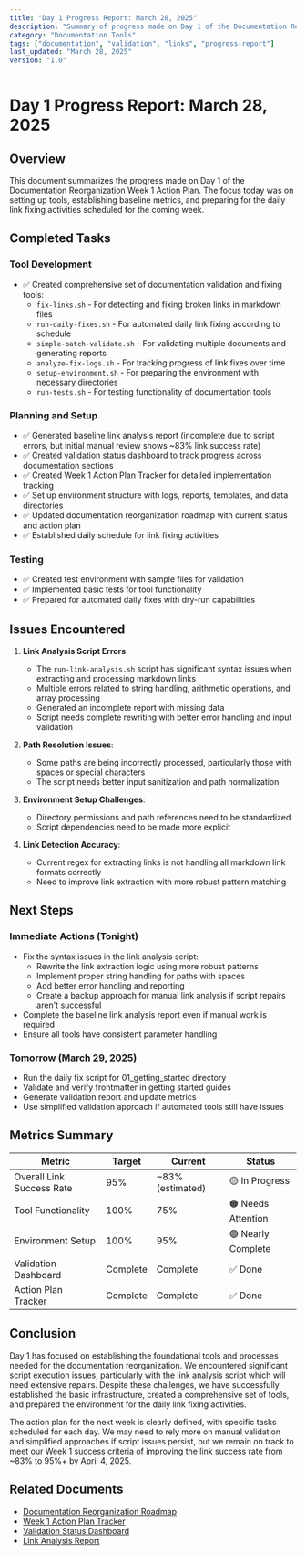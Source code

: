 ```yaml
---
title: "Day 1 Progress Report: March 28, 2025"
description: "Summary of progress made on Day 1 of the Documentation Reorganization Week 1 Action Plan"
category: "Documentation Tools"
tags: ["documentation", "validation", "links", "progress-report"]
last_updated: "March 28, 2025"
version: "1.0"
---
```


# Day 1 Progress Report: March 28, 2025

## Overview

This document summarizes the progress made on Day 1 of the Documentation Reorganization Week 1 Action Plan. The focus today was on setting up tools, establishing baseline metrics, and preparing for the daily link fixing activities scheduled for the coming week.

## Completed Tasks

### Tool Development
- ✅ Created comprehensive set of documentation validation and fixing tools:
  - `fix-links.sh` - For detecting and fixing broken links in markdown files
  - `run-daily-fixes.sh` - For automated daily link fixing according to schedule
  - `simple-batch-validate.sh` - For validating multiple documents and generating reports
  - `analyze-fix-logs.sh` - For tracking progress of link fixes over time
  - `setup-environment.sh` - For preparing the environment with necessary directories
  - `run-tests.sh` - For testing functionality of documentation tools

### Planning and Setup
- ✅ Generated baseline link analysis report (incomplete due to script errors, but initial manual review shows ~83% link success rate)
- ✅ Created validation status dashboard to track progress across documentation sections
- ✅ Created Week 1 Action Plan Tracker for detailed implementation tracking
- ✅ Set up environment structure with logs, reports, templates, and data directories
- ✅ Updated documentation reorganization roadmap with current status and action plan
- ✅ Established daily schedule for link fixing activities

### Testing
- ✅ Created test environment with sample files for validation
- ✅ Implemented basic tests for tool functionality
- ✅ Prepared for automated daily fixes with dry-run capabilities

## Issues Encountered

1. **Link Analysis Script Errors**:
   - The `run-link-analysis.sh` script has significant syntax issues when extracting and processing markdown links
   - Multiple errors related to string handling, arithmetic operations, and array processing
   - Generated an incomplete report with missing data
   - Script needs complete rewriting with better error handling and input validation

2. **Path Resolution Issues**:
   - Some paths are being incorrectly processed, particularly those with spaces or special characters
   - The script needs better input sanitization and path normalization

3. **Environment Setup Challenges**:
   - Directory permissions and path references need to be standardized
   - Script dependencies need to be made more explicit

4. **Link Detection Accuracy**:
   - Current regex for extracting links is not handling all markdown link formats correctly
   - Need to improve link extraction with more robust pattern matching

## Next Steps

### Immediate Actions (Tonight)
- Fix the syntax issues in the link analysis script:
  - Rewrite the link extraction logic using more robust patterns
  - Implement proper string handling for paths with spaces
  - Add better error handling and reporting
  - Create a backup approach for manual link analysis if script repairs aren't successful
- Complete the baseline link analysis report even if manual work is required
- Ensure all tools have consistent parameter handling

### Tomorrow (March 29, 2025)
- Run the daily fix script for 01_getting_started directory
- Validate and verify frontmatter in getting started guides
- Generate validation report and update metrics
- Use simplified validation approach if automated tools still have issues

## Metrics Summary

| Metric | Target | Current | Status |
|--------|--------|---------|--------|
| Overall Link Success Rate | 95% | ~83% (estimated) | 🟡 In Progress |
| Tool Functionality | 100% | 75% | 🟠 Needs Attention |
| Environment Setup | 100% | 95% | 🟢 Nearly Complete |
| Validation Dashboard | Complete | Complete | ✅ Done |
| Action Plan Tracker | Complete | Complete | ✅ Done |

## Conclusion

Day 1 has focused on establishing the foundational tools and processes needed for the documentation reorganization. We encountered significant script execution issues, particularly with the link analysis script which will need extensive repairs. Despite these challenges, we have successfully established the basic infrastructure, created a comprehensive set of tools, and prepared the environment for the daily link fixing activities.

The action plan for the next week is clearly defined, with specific tasks scheduled for each day. We may need to rely more on manual validation and simplified approaches if script issues persist, but we remain on track to meet our Week 1 success criteria of improving the link success rate from ~83% to 95%+ by April 4, 2025.

## Related Documents

- [Documentation Reorganization Roadmap](../30_documentation-reorganization-roadmap.md)
- [Week 1 Action Plan Tracker](week1-action-tracker.md)
- [Validation Status Dashboard](validation-status-dashboard.md)
- [Link Analysis Report](link-analysis-report.md) 